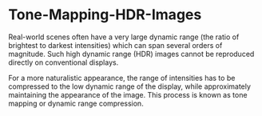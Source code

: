 # Tone-Mapping-HDR-Images

Real-world scenes often have a very large dynamic range (the ratio of brightest to darkest intensities) which can span several orders of magnitude. Such high dynamic range (HDR) images cannot be reproduced directly on conventional displays. 

For a more naturalistic appearance, the range of intensities has to be compressed to the low dynamic range of the display, while approximately maintaining the appearance of the image. This process is known as tone mapping or dynamic range compression.
